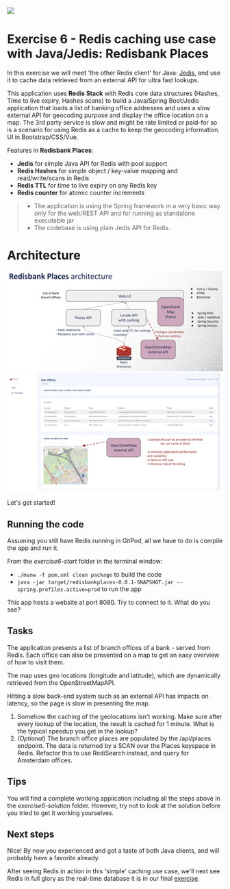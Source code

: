 <img src="../img/redis-logo-full-color-rgb.png" height=100/>

# Exercise 6 - Redis caching use case with Java/Jedis: Redisbank Places

In this exercise we will meet 'the other Redis client' for Java: [Jedis](https://www.baeldung.com/jedis-java-redis-client-library), and use it to cache data retrieved from an external API for ultra fast lookups.

This application uses **Redis Stack** with Redis core data structures (Hashes, Time to live expiry, Hashes scans) to build a
Java/Spring Boot/Jedis application that loads a list of banking office addresses and uses a slow external API for geocoding
purpose and display the office location on a map. 
The 3rd party service is slow and might be rate limited or paid-for so is a scenario for using Redis as a cache to keep the geocoding information. 
UI in Bootstrap/CSS/Vue.

Features in **Redisbank Places**:

- **Jedis** for simple Java API for Redis with pool support
- **Redis Hashes** for simple object / key-value mapping and read/write/scans in Redis
- **Redis TTL** for time to live expiry on any Redis key
- **Redis counter** for atomic counter increments

> - The application is using the Spring framework in a very basic way only for the web/REST API and for running as standalone executable jar
> - The codebase is using plain Jedis API for Redis.

# Architecture
<img src="../img/architecture6.png"/>

<img src="../img/redisbankplaces.png"/>


Let's get started!

## Running the code

Assuming you still have Redis running in GitPod, all we have to do is compile the app and run it.

From the *exercise6-start* folder in the terminal window:

- `./mvnw -f pom.xml clean package` to build the code
- `java -jar target/redisbankplaces-0.0.1-SNAPSHOT.jar --spring.profiles.active=prod` to run the app

This app hosts a website at port 8080. Try to connect to it. What do you see?

## Tasks

The application presents a list of branch offices of a bank - served from Redis. Each office can also be presented on a map to get an easy overview of how to visit them.

The map uses geo locations (longitude and latitude), which are dynamically retrieved from the OpenStreetMapAPI.

Hitting a slow back-end system such as an external API has impacts on latency, so the page is slow in presenting the map.

1. Somehow the caching of the geolocations isn't working. Make sure after every lookup of the location, the result is cached for 1 minute.
What is the typical speedup you get in the lookup?
2. *(Optional)* The branch office places are populated by the /api/places endpoint. The data is returned by a SCAN over the Places keyspace in Redis. Refactor this to use RediSearch instead, and query for Amsterdam offices. 

## Tips

You will find a complete working application including all the steps above in the *exercise6-solution* folder. However, try not to look at the solution before you tried to get it working yourselves.

## Next steps

Nice! By now you experienced and got a taste of both Java clients, and will probably have a favorite already. 

After seeing Redis in action in this 'simple' caching use case, we'll next see Redis in full glory as the real-time database it is in our final [exercise](exercise-7-start.md). 
